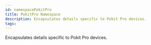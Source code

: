 ```yaml
---
id: namespacePokitPro
title: PokitPro Namespace
description: Encapsulates details specific to Pokit Pro devices.
tags:
---
```

Encapsulates details specific to Pokit Pro devices.
